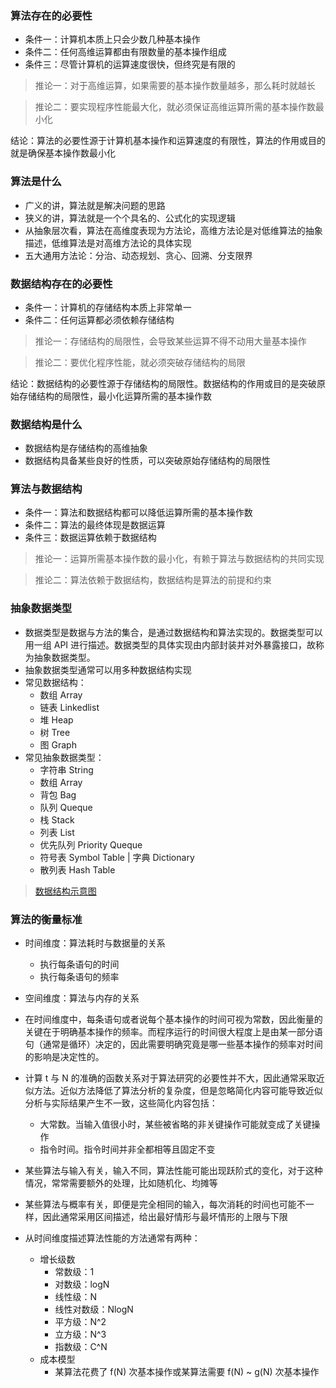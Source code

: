 ### 算法存在的必要性
- 条件一：计算机本质上只会少数几种基本操作
- 条件二：任何高维运算都由有限数量的基本操作组成
- 条件三：尽管计算机的运算速度很快，但终究是有限的

> 推论一：对于高维运算，如果需要的基本操作数量越多，那么耗时就越长

> 推论二：要实现程序性能最大化，就必须保证高维运算所需的基本操作数最小化

结论：算法的必要性源于计算机基本操作和运算速度的有限性，算法的作用或目的就是确保基本操作数最小化


### 算法是什么
- 广义的讲，算法就是解决问题的思路
- 狭义的讲，算法就是一个个具名的、公式化的实现逻辑
- 从抽象层次看，算法在高维度表现为方法论，高维方法论是对低维算法的抽象描述，低维算法是对高维方法论的具体实现
- 五大通用方法论：分治、动态规划、贪心、回溯、分支限界


### 数据结构存在的必要性
- 条件一：计算机的存储结构本质上非常单一
- 条件二：任何运算都必须依赖存储结构

> 推论一：存储结构的局限性，会导致某些运算不得不动用大量基本操作

> 推论二：要优化程序性能，就必须突破存储结构的局限

结论：数据结构的必要性源于存储结构的局限性。数据结构的作用或目的是突破原始存储结构的局限性，最小化运算所需的基本操作数


### 数据结构是什么
- 数据结构是存储结构的高维抽象
- 数据结构具备某些良好的性质，可以突破原始存储结构的局限性


### 算法与数据结构
- 条件一：算法和数据结构都可以降低运算所需的基本操作数
- 条件二：算法的最终体现是数据运算
- 条件三：数据运算依赖于数据结构

> 推论一：运算所需基本操作数的最小化，有赖于算法与数据结构的共同实现

> 推论二：算法依赖于数据结构，数据结构是算法的前提和约束

### 抽象数据类型
- 数据类型是数据与方法的集合，是通过数据结构和算法实现的。数据类型可以用一组 API 进行描述。数据类型的具体实现由内部封装并对外暴露接口，故称为抽象数据类型。
- 抽象数据类型通常可以用多种数据结构实现
- 常见数据结构：
  + 数组 Array
  + 链表 Linkedlist
  + 堆 Heap
  + 树 Tree
  + 图 Graph
- 常见抽象数据类型：
  + 字符串 String
  + 数组 Array
  + 背包 Bag
  + 队列 Queque
  + 栈 Stack
  + 列表 List
  + 优先队列 Priority Queque
  + 符号表 Symbol Table | 字典 Dictionary
  + 散列表 Hash Table

> [数据结构示意图](https://www.interviewcake.com/data-structures-reference)

### 算法的衡量标准
- 时间维度：算法耗时与数据量的关系
  + 执行每条语句的时间
  + 执行每条语句的频率
- 空间维度：算法与内存的关系

- 在时间维度中，每条语句或者说每个基本操作的时间可视为常数，因此衡量的关键在于明确基本操作的频率。而程序运行的时间很大程度上是由某一部分语句（通常是循环）决定的，因此需要明确究竟是哪一些基本操作的频率对时间的影响是决定性的。

- 计算 t 与 N 的准确的函数关系对于算法研究的必要性并不大，因此通常采取近似方法。近似方法降低了算法分析的复杂度，但是忽略简化内容可能导致近似分析与实际结果产生不一致，这些简化内容包括：
  + 大常数。当输入值很小时，某些被省略的非关键操作可能就变成了关键操作
  + 指令时间。指令时间并非全都相等且固定不变

- 某些算法与输入有关，输入不同，算法性能可能出现跃阶式的变化，对于这种情况，常常需要额外的处理，比如随机化、均摊等
- 某些算法与概率有关，即便是完全相同的输入，每次消耗的时间也可能不一样，因此通常采用区间描述，给出最好情形与最坏情形的上限与下限
- 从时间维度描述算法性能的方法通常有两种：
  + 增长级数
    - 常数级：1
    - 对数级：logN
    - 线性级：N
    - 线性对数级：NlogN
    - 平方级：N^2
    - 立方级：N^3
    - 指数级：C^N
  + 成本模型
    - 某算法花费了 f(N) 次基本操作或某算法需要 f(N) ~ g(N) 次基本操作
